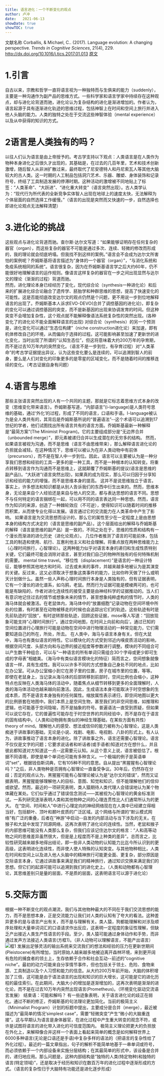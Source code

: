 ```yaml
---
title: 语言进化：一个不断变化的观点
author: 卢冲
date:   2021-06-13
showDate: true 
showTOC: true  
---
```

文献名称
Corballis, & Michael, C.. (2017). Language evolution: A changing perspective. *Trends in Cognitive Sciences*, 21(4), 229.
http://dx.doi.org/10.1016/j.tics.2017.01.013
[原文](../Source_Files/2021-06-13-LC2.pdf)
# 1.引言
自古以来，宗教和哲学一直将语言视为一种独特而与生俱来的能力（suddenly），主要是一种沟通作为副产品的思维方式。一些科学家和语言学家中持续存在这种观点，却与进化论背道而驰，进化论认为复杂结构的进化是渐进增加的。作者认为，语言起源于具有逐渐进化轨迹的思维过程，包括神智上在时间和空间上旅行并进入他人头脑的能力。人类的独特之处在于交流这些神智体验（mental experience）以及从中获得的知识的方式。
# 2语言是人类独有的吗？
以往人们认为语言是由上帝授予的。考古学支持以下观点：人类语言是在人类作为物种本身进化之后很久才出现的，其基础是，在过去的几百年里，艺术和技术创新激增，随后智人从非洲扩散过来，最终取代了尼安德特人和丹尼索瓦人等其他大脑较大的古人类。这一时期的人工制品包括洞穴艺术、乐器、雕塑、身体装饰和记录符号，终结了工具制造发展的停滞时期。这种活动的激增被不同地贴上了标签：“人类革命”、“大跃进”、“进化重大转变”（语言突然出现）。古人类学认为：“现代行为所代表的全新竞争实体智人出现在地球上的速度太快，无法解释为个体层面的自然选择工作缓慢。”（语言的出现是突然而又快速的一步，自然选择也即进化论观点无法解释清楚）
# 3.进化论的挑战
这些观点与进化论背道而驰。查尔斯·达尔文写道：“如果能够证明存在任何复杂的器官（organ），而这些复杂的器官不可能是通过多次、连续、轻微的修改而形成的，我的理论就会彻底坍塌。但我找不到这样的案例。”语言会不会成为达尔文所害怕的案例呢？乔姆斯基将语言描述为“身体的一个器官（organ）”，“与消化系统和免疫系统相同的系统”。语言很复杂，因为在乔姆斯基语言学之后大约60年，仍不能很好地理解语言的运作规则。像语言这样复杂的器官在一步之间出现显然与达尔文的理论（渐渐的过程）背道而驰。  
然而，进化理论本身已经经历了变化，现代综合论（synthesis一种进化论）和后来的扩展进化综合论融合了遗传学、胚胎学和种群思维的思想，提高了快速变化的可能性。这是否能彻底改变达尔文的观点仍然是个问题，更不用说一步到位地解释语言的出现了。乔姆斯基本人诉求EVO-DEVO(合并了调控基因的进化论)，即复杂的变化可以通过调控基因的突变，而不是新基因的出现来协调发育的时间。但这种突变不会增加复杂性，这个观点就不能解释像语法系统复杂性的突然出现。(各种变化了的进化论不能全面解释语言的出现)
对综合论（synthesis）的另一个预测是，进化变化可以通过“生态位构建”（niche construction进化论）来加速，即有机体修改自己的环境，从而偏向于选择的过程。这可能影响甚至加速了更新世的进化变化，当时出现了所谓的“认知生态位”，但这将意味着大约200万年的孕育期，而不是过去10万年内的突然变化。（语言不是一步到位，有孕育过程）对“人类革命”的考古学证据提出异议，认为这些变化要么是连续的，可以追溯到智人的前身，要么是人们对变化的印象更多的是零星的区域变化，而不是随着时间的推移连续的变化。（考古证据自身有问题）
# 4.语言与思维
那些主张语言突然出现的人有一个共同的主题，那就是它标志着思维方式本身的改变（思维变化带来语言）。乔姆斯基写道，“内部语言”(i-language)是人类符号思维的基础，通过‘外化’的过程，形成了不同的语言，口语和手语。I-language被认为是全人类共有的，其背后是乔姆斯基所说的“普遍语法”--这个术语可以追溯到17世纪的学者，他们试图找出所有语言共有的语言方面。乔姆斯基最新一种解释是“最简方案”(The Minimist Program)。它的主要组成部分是“无边界合并（unbounded merge）”，即元素被递归合并以生成潜在的无穷多的结构。
然而，如果语言被视为沟通，而不是思维（语言不由思维带来），那么解释语言进化论的负担就会减轻。在这种情况下，思维可以被认为在非人类动物中有前体（precursors），而不是在智人中一步到位。因此，语言可以主要被认为是一种分享我们思想和经验的工具--更多的是一种工具，而不是一种根本的认知转变。将重点转移到语言作为沟通而不是思维上，这就颠覆了乔姆斯基的提议(语言是思维的副产品))。“大跃进”(语言突然出现)，如果真的成为现实，那么可以归因于分享知识和经验的能力的增强，而不是思维本身的提高。
这并不是说思维独立于语言。事实上，许多想法和知识都是从别人告诉我们的东西中衍生出来的。然而，思维本身，无论是来自个人经验还是来自与他人的交流，都与表达思想的语言不同。思想不与任何特定的语言捆绑在一起，可以用不同的语言表达同一种思想。然而，语言作为知识的来源，创造了一种棘轮效应（不可逆），使得知识可以随着时间的推移而积累，从而使专业化得以发展。语言通过它的交流能力在人类革命中产生了影响。
如果语言是为交流思想而设计的，那么它的属性至少在一定程度上是由思想本身的结构方式决定的（语言是思维的副产品）。这个层面给出的解释与乔姆斯基的解释（语言是思维的副产品）是一致的，不同之处在于，思维的性质和结构有一个漫长而渐进的进化历史（进化论观点）。
几位作者推测了语言的可能前体，包括工具的制造和使用、航行、互惠利他主义和社会理解。将重点放在两种思维能力上（心理时间旅行，心智理论）。这两种能力似乎对语言本身的递归和生成性质特别关键，它们最终可能会消除对语言，甚至对我们自己的物种所独有的任何特殊机制的需要。
mental time travel。“移位性（displacement）”是语言的一种设计特征，能够参照其他地方和时间、过去或未来的事件，并越来越多地被认为是其演变的关键。反过来，这又必须取决于想象这类事件的能力，比如你昨天做了什么或明天计划做什么。虽然一些人声称心理时间旅行本身是人类独有的，但有证据表明，它有一个漫长的进化谱系，如乌鸦，老鼠。然而行为证据可能是模棱两可的，也可能是有缺陷的，作者对进化连续性的接受主要是由神经科学的证据推动的。当人们有意识地记住过去的情节或想象未来的情节，甚至想象纯粹虚构的情节时，人类的海马体就会被激活。在老鼠体内，海马体中的“放置细胞”记录动物在空间环境中所处的位置，有时甚至在动物被移走的时候也会追踪出它们的轨迹。这些轨迹有时是先前轨迹的“回放”，有时逆转那些轨迹，回顾这些证据，mose等人写道：“回放现象可能支持”心理时间旅行“。通过空间地图，在时间上向前和向后‘。通过已知的空间位置进行心理旅行可能是动物在空间中进行物理活动的一种常见能力，它们需要知道自己的所在，所处，所去。 
在人类中，海马与语言本身有关。但在大鼠中，海马也有类似语言的特性。它以模块化的方式受到邻近内嗅皮质活动的影响，根据空间尺度、头部方向和与边界的接近程度等参数进行调整。模块的不同组合可以产生数千种组合，可以与“一种语言的所有单词只需组合30个字母或更少即可生成的字母表”相媲美。（海马中有类似语言模块化的特征）简而言之，空间想象就像语言一样，具有生成性。我可以以许多不同的方式想象自己身处不同的地点，比如在办公室。可从办公室缩小到它在房子里的位置，房子在城市里的位置，等等。
即使在老鼠身上，当记录从海马体的后部转移到前部时，空间比例也会缩小，这种特点也反映在人类海马体的活动中，随着焦点从细节转移到更多的全面理解时，人类的海马体活动也越来越向前激活。因此，生成语法本身可能取决于时空想象的生成本质，而不是语言本身独有的任何属性。缩放属性表示递归，即空间地图以更大的比例嵌套在地图中。我们本质上是空间生物，甚至我们的非空间思维，如推理和逻辑，也可能基于空间隐喻，而不是抽象的符号。普遍语法一直受到质疑，但如果可以说它存在，它的普遍性可能存在于时空世界的共同经验中，而不是存在于语言的固有结构中。（人类和动物拥有类似的神经生理基础，在某些方面有共性）
theory of mind。理解他人的感受、想法或信仰的能力被称为心智理论，这是人类痴迷于讲故事的基础，无论是小说、戏剧、电影、电视剧、八卦的形式上。有人认为，讲故事推动了语言本身的进化。除了讲故事之外，语言还需要心智理论。语言不仅仅是文字的问题；它要求说话者和听话者(或手语者)知道对方在想什么，并且彼此都知道对方知道这一点--这需要元认知。从这个意义上说，语言被低估了。根据不同语境，即使是单个单词也可能有多种含义。一个极端的例子是英语单词“set”，根据钱伯斯词典，它有105种不同的意思。自从提出“黑猩猩有心智理论吗？”之后，非人类物种是否拥有心智理论一直备受争议。30年后，仍然存在分歧；否定的观点认为，黑猩猩可能有心智理论被认为是“达尔文的错误”，然而又证据表明，黑猩猩能够理解他人的目标、意图、知觉和知识，但不能理解他们的信仰或欲望。然而，最近的一项研究表明，类人猿期待人类代理人会错误地认为某个物体藏在某处。它们似乎通过了错误信念测试——其被视为心智理论的黄金标准测试。一系列研究逐渐表明人类和其他物种之间的心理连贯性比人们通常所认为的更大。
在“空间、时间和人”中进行心理定向的神经网络现在在人类中已经建立得相当好，包括额叶、顶叶和颞叶皮质的广泛区域。这个网络与所谓的“默认模式网络”有广泛的重叠，后者在“神游”中启动--自发的内部活动与当下涉及的无关。在猴子和大鼠中发现了同源网络，这再次表明了进化论的连续性。当然，老鼠和猴子的内部思维可能没有人类那么复杂，但我们应该记住达尔文的格言：“人和高等动物之间的思维差异虽然很大，但是是上程度而不是上种类的差异”。总而言之，比较性研究越来越多地得出结论，即一些非人类动物的认知能力比迄今所认识到的更高级，这表明进化连续性，而非使人使人特殊的认知突变。与其他物种相比，人类在时间和空间上以及进入他人头脑中的精神旅行可能更全面、更复杂，部分原因是交际语言本身，它通过讲故事来满足我们的精神旅行，通过知识交换来满足我们的思想。但它们的起源可能可以追溯到我们的进化史上。（人类和动物都有心智理论，其思维差别只是量的层面，不是质的层面，这表明语言可以源于进化论）
# 5.交际方面
根据一种不断变化的观点潮流，我们与其他物种最大的不同在于我们交流思想的能力，而不是思想本身，正是交流能力让我们对人类的认知有了夸大的看法。这种差异更多的是与语言产出有关，而不是与理解有关。类人猿，狗都能理解和对涉及顺序处理和大量单词词汇的口语请求作出反应，这表明一定程度的象征性理解，但缺乏产出接近人类生产性语言的手段。至少，类人猿可能通过身体动作和手势，而非通过发声方法接近人类语言(方框1)。（非人动物可以理解语言，不能产出语言）
![框1](../Supporting_Information/2021-06-13-LC1-Box-1.png)
发展出足够灵活的输出系统来交流我们的想法和经验的压力在更新世期间(Pleistocene)有所增加，当时原始人越来越多地被迫离开森林环境，来到更开阔有危险的捕食者的领土上，生存依赖于合作和社会互动--前述的“cognitive niche”。最初的动力可能来自分享情节事件，但也包括关于领土、危险、食物来源、工具制造以及个人习惯和能力的信息。从大约200万年前开始，大脑的体积增加了三倍，这可能是由于语法语言的出现和知识的巨大增长，这可能是它的进化历程的最佳索引。在此期间，大脑大小的增加是逐渐增加的，这再次表明是渐渐的进化论，而不是在过去10万年内突然出现语言(Prometheus)。（环境变化驱动交流语言发展）
结束语：可能和解吗？
有一些迹象表明，关于语言进化论的歧正在弱化。通过不断的修正，乔姆斯基的句法理论更加简化。当前的极简主义（Minimalist Program）计划的标题中提出，主要成分是合并（merge），最近被描述为“最简单的情况‘simplest case”，需要“轻微突变”产生“微小的大脑重连接”。这与早期认为语言是身体器官，在进化过程中产生重大转变的观念不符，或许是试图将语言的进化带入进化的可信度范围内。
极简主义理论把更大的负担放在外化上，来解释像合并这样一个表面上看起来简单的概念是如何解释世界上6000多种语言(无论是口语还是手语)中复杂多样的语法的（把语言的复杂性给了外化过程）。最近的一篇文章指出，句子的解析不能简单地基于一串单词或符号，而必须依赖于一个内部设备来实施分层结构；在其最简单的形式中，该设备是合并的，递归地应用。那么问题是，这种内部结构是“独特的人类(特定物种)和独特的语言(特定领域)”，还是取决于经历和知识在数百万年的进化过程中逐渐形成的方式。（语言的复杂性归于大脑特有功能还是进化逐步形成）








